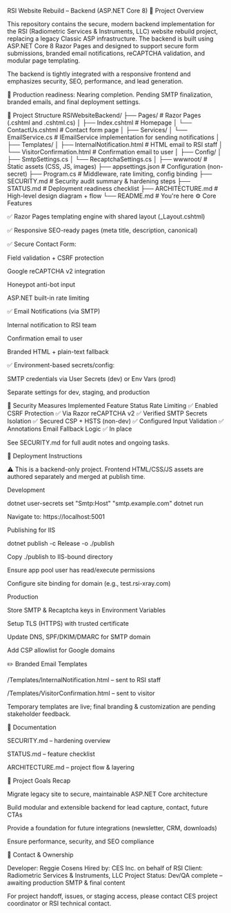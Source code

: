 RSI Website Rebuild – Backend (ASP.NET Core 8)
📌 Project Overview

This repository contains the secure, modern backend implementation for the RSI (Radiometric Services & Instruments, LLC) website rebuild project, replacing a legacy Classic ASP infrastructure. The backend is built using ASP.NET Core 8 Razor Pages and designed to support secure form submissions, branded email notifications, reCAPTCHA validation, and modular page templating.

The backend is tightly integrated with a responsive frontend and emphasizes security, SEO, performance, and lead generation.

🔐 Production readiness: Nearing completion. Pending SMTP finalization, branded emails, and final deployment settings.

📁 Project Structure
RSIWebsiteBackend/
├── Pages/                 # Razor Pages (.cshtml and .cshtml.cs)
│   ├── Index.cshtml       # Homepage
│   └── ContactUs.cshtml   # Contact form page
│
├── Services/
│   └── EmailService.cs    # IEmailService implementation for sending notifications
│
├── Templates/
│   ├── InternalNotification.html    # HTML email to RSI staff
│   └── VisitorConfirmation.html     # Confirmation email to user
│
├── Config/
│   ├── SmtpSettings.cs
│   └── RecaptchaSettings.cs
│
├── wwwroot/              # Static assets (CSS, JS, images)
├── appsettings.json      # Configuration (non-secret)
├── Program.cs            # Middleware, rate limiting, config binding
├── SECURITY.md           # Security audit summary & hardening steps
├── STATUS.md             # Deployment readiness checklist
├── ARCHITECTURE.md       # High-level design diagram + flow
└── README.md             # You're here
⚙️ Core Features

✅ Razor Pages templating engine with shared layout (_Layout.cshtml)

✅ Responsive SEO-ready pages (meta title, description, canonical)

✅ Secure Contact Form:

Field validation + CSRF protection

Google reCAPTCHA v2 integration

Honeypot anti-bot input

ASP.NET built-in rate limiting

✅ Email Notifications (via SMTP)

Internal notification to RSI team

Confirmation email to user

Branded HTML + plain-text fallback

✅ Environment-based secrets/config:

SMTP credentials via User Secrets (dev) or Env Vars (prod)

Separate settings for dev, staging, and production

🔐 Security Measures Implemented
Feature	Status
Rate Limiting	✅ Enabled
CSRF Protection	✅ Via Razor
reCAPTCHA v2	✅ Verified
SMTP Secrets Isolation	✅ Secured
CSP + HSTS (non-dev)	✅ Configured
Input Validation	✅ Annotations
Email Fallback Logic	✅ In place

See SECURITY.md for full audit notes and ongoing tasks.

🚀 Deployment Instructions

⚠️ This is a backend-only project. Frontend HTML/CSS/JS assets are authored separately and merged at publish time.

Development

dotnet user-secrets set "Smtp:Host" "smtp.example.com"
dotnet run

Navigate to: https://localhost:5001

Publishing for IIS

dotnet publish -c Release -o ./publish

Copy ./publish to IIS-bound directory

Ensure app pool user has read/execute permissions

Configure site binding for domain (e.g., test.rsi-xray.com)

Production

Store SMTP & Recaptcha keys in Environment Variables

Setup TLS (HTTPS) with trusted certificate

Update DNS, SPF/DKIM/DMARC for SMTP domain

Add CSP allowlist for Google domains

✏️ Branded Email Templates

/Templates/InternalNotification.html – sent to RSI staff

/Templates/VisitorConfirmation.html – sent to visitor

Temporary templates are live; final branding & customization are pending stakeholder feedback.

📄 Documentation

SECURITY.md – hardening overview

STATUS.md – feature checklist

ARCHITECTURE.md – project flow & layering

📍 Project Goals Recap

Migrate legacy site to secure, maintainable ASP.NET Core architecture

Build modular and extensible backend for lead capture, contact, future CTAs

Provide a foundation for future integrations (newsletter, CRM, downloads)

Ensure performance, security, and SEO compliance

👤 Contact & Ownership

Developer: Reggie Cosens
Hired by: CES Inc. on behalf of RSI
Client: Radiometric Services & Instruments, LLC
Project Status: Dev/QA complete – awaiting production SMTP & final content

For project handoff, issues, or staging access, please contact CES project coordinator or RSI technical contact.